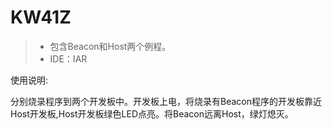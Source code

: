 ﻿# KW41Z
>* 包含Beacon和Host两个例程。
>* IDE：IAR


使用说明:

分别烧录程序到两个开发板中。开发板上电，将烧录有Beacon程序的开发板靠近Host开发板,Host开发板绿色LED点亮。将Beacon远离Host，绿灯熄灭。

